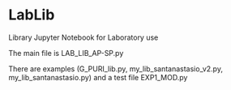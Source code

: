 # LabLib
Library Jupyter Notebook for Laboratory use 

The main file is LAB_LIB_AP-SP.py

There are examples (G_PURI_lib.py, my_lib_santanastasio_v2.py, my_lib_santanastasio.py) and a test file EXP1_MOD.py 
